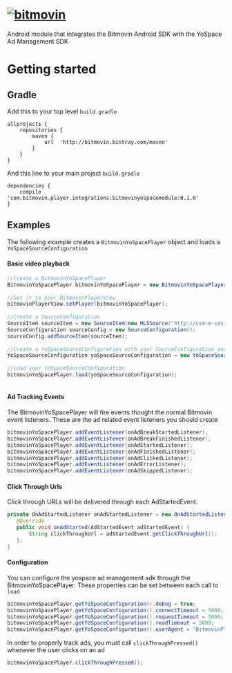 # [![bitmovin](http://bitmovin-a.akamaihd.net/webpages/bitmovin-logo-github.png)](http://www.bitmovin.com)
Android module that integrates the Bitmovin Android SDK with the YoSpace Ad Management SDK

# Getting started
## Gradle

Add this to your top level `build.gradle`

```
allprojects {
    repositories {
		maven {
			url  'http://bitmovin.bintray.com/maven'
		}
	}
}
```

And this line to your main project `build.gradle`

```
dependencies {
    compile 'com.bitmovin.player.integrations:bitmovinyospacemodule:0.1.0'
}
```

## Examples

The following example creates a `BitmovinYoSpacePlayer` object and loads a `YoSpaceSourceConfiguration`

#### Basic video playback 
```java
//Create a BitmovinYoSpacePlayer
BitmovinYoSpacePlayer bitmovinYoSpacePlayer = new BitmovinYoSpacePlayer(getApplicationContext());
    
//Set it to your BitmovinPlayerView
bitmovinPlayerView.setPlayer(bitmovinYoSpacePlayer);
    
//Create a SourceConfiguration 
SourceItem sourceItem = new SourceItem(new HLSSource("http://csm-e-ces1eurxaws101j8-6x78eoil2agd.cds1.yospace.com/csm/extlive/yospace02,hlssample.m3u8?yo.br=true&yo.ac=true"));
SourceConfiguration sourceConfig = new SourceConfiguration();
sourceConfig.addSourceItem(sourceItem);
    
//Create a YoSpaceSourceConfiguration with your SourceConfiguration and a YoSpaceAssetType
YoSpaceSourceConfiguration yoSpaceSourceConfiguration = new YoSpaceSourceConfiguration(sourceConfig,YoSpaceAssetType.LINEAR);
    
//Load your YoSpaceSourceConfiguration
bitmovinYoSpacePlayer.load(yoSpaceSourceConfiguration);
        
```

#### Ad Tracking Events
The BitmovinYoSpacePlayer will fire events thought the normal Bitmovin event listeners. These are the ad related event listeners you should create 

```java
bitmovinYoSpacePlayer.addEventListener(onAdBreakStartedListener);
bitmovinYoSpacePlayer.addEventListener(onAdBreakFinishedListener);
bitmovinYoSpacePlayer.addEventListener(onAdStartedListener);
bitmovinYoSpacePlayer.addEventListener(onAdFinishedListener);
bitmovinYoSpacePlayer.addEventListener(onAdClickedListener);
bitmovinYoSpacePlayer.addEventListener(onAdErrorListener);
bitmovinYoSpacePlayer.addEventListener(onAdSkippedListener);
``` 


#### Click Through Urls
Click through URLs will be delivered through each AdStartedEvent.
```java
private OnAdStartedListener onAdStartedListener = new OnAdStartedListener() {
   @Override
   public void onAdStarted(AdStartedEvent adStartedEvent) {
       String clickThroughUrl = adStartedEvent.getClickThroughUrl();
   };
}
```

#### Configuration
You can configure the yospace ad management sdk through the BitmovinYoSpacePlayer. These properties can be set between each call to `load`

```java
bitmovinYoSpacePlayer.getYoSpaceConfiguration().debug = true;
bitmovinYoSpacePlayer.getYoSpaceConfiguration().connectTimeout = 5000;
bitmovinYoSpacePlayer.getYoSpaceConfiguration().requestTimeout = 5000;
bitmovinYoSpacePlayer.getYoSpaceConfiguration().readTimeout = 5000;
bitmovinYoSpacePlayer.getYoSpaceConfiguration().userAgent = "BitmovinPlayerUserAgent";
```

In order to properly track ads, you must call `clickThroughPressed()` whenever the user clicks on an ad
```java
bitmovinYoSpacePlayer.clickThroughPressed();
```


